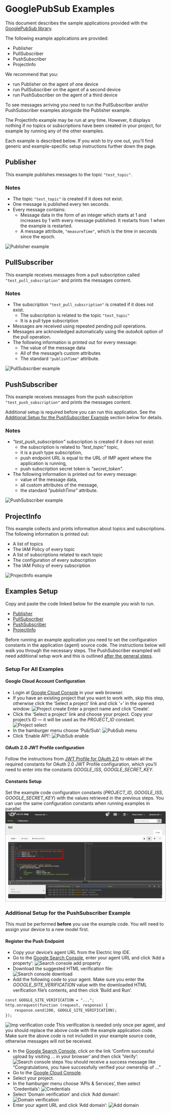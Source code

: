 # GooglePubSub Examples

This document describes the sample applications provided with the [GooglePubSub library](../README.md).

The following example applications are provided:
- Publisher
- PullSubscriber
- PushSubscriber
- ProjectInfo

We recommend that you:
- run Publisher on the agent of one device
- run PullSubscriber on the agent of a second device
- run PushSubscriber on the agent of a third device

To see messages arriving you need to run the PullSubscriber and/or PushSubscriber examples alongside the Publisher example.

The ProjectInfo example may be run at any time. However, it displays nothing if no topics or subscriptions have been created in your project, for example by running any of the other examples.

Each example is described below. If you wish to try one out, you'll find generic and example-specific setup instructions further down the page.

## Publisher

This example publishes messages to the topic `"test_topic"`.

### Notes

- The topic `"test_topic"` is created if it does not exist.
- One message is published every ten seconds.
- Every message contains:
  - Message data in the form of an integer which starts at 1 and increases by 1 with every message published. It restarts from 1 when the example is restarted.
  - A message attribute, `"measureTime"`, which is the time in seconds since the epoch.

![Publisher example](http://imgur.com/tggTPYg.png)

## PullSubscriber

This example receives messages from a pull subscription called `"test_pull_subscription"` and prints the messages content.

### Notes

- The subscription `"test_pull_subscription"` is created if it does not exist.
  - The subscription is related to the topic `"test_topic"`
  - It is a pull type subscription
- Messages are received using repeated pending pull operations.
- Messages are acknowledged automatically using the *autoAck* option of the pull operation.
- The following information is printed out for every message:
  - The value of the message data
  - All of the message’s custom attributes
  - The standard `"publishTime"` attribute.

![PullSubscriber example](http://imgur.com/WDQ9lGQ.png)

## PushSubscriber

This example receives messages from the push subscription `"test_push_subscription"` and prints the messages content.

Additional setup is required before you can run this application. See the [Additional Setup for the PushSubscriber Example](#additional-setup-for-the-pushsubscriber-example) section below for details.

### Notes

- *"test_push_subscription"* subscription is created if it does not exist:
  - the subscription is related to *"test_topic"* topic,
  - it is a push type subscription,
  - push endpoint URL is equal to the URL of IMP agent where the application is running,
  - push subscription secret token is *"secret_token"*.
- The following information is printed out for every message:
  - value of the message data,
  - all custom attributes of the message,
  - the standard *"publishTime"* attribute.

![PushSubscriber example](http://imgur.com/HjXJrfz.png)

## ProjectInfo

This example collects and prints information about topics and subscriptions. The following information is printed out:
- A list of topics
- The IAM Policy of every topic
- A list of subscriptions related to each topic
- The configuration of every subscription
- The IAM Policy of every subscription

![ProjectInfo example](http://imgur.com/VDKgV7c.png)

## Examples Setup

Copy and paste the code linked below for the example you wish to run.

- [Publisher](./Publisher.agent.nut)
- [PullSubscriber](./PullSubscriber.agent.nut)
- [PushSubscriber](./PushSubscriber.agent.nut)
- [ProjectInfo](./ProjectInfo.agent.nut)

Before running an example application you need to set the configuration constants in the application (agent) source code. The instructions below will walk you through the necessary steps. The PushSubscriber exampled will need additional setup work and this is outlined [after the general steps](#additional-setup-for-the-pushsubscriber-example).

### Setup For All Examples

#### Google Cloud Account Configuration

- Login at [Google Cloud Console](https://console.cloud.google.com) in your web browser.
- If you have an existing project that you want to work with, skip this step, otherwise click the ‘Select a project’ link and click ‘+’ in the opened window:
![Project create](http://imgur.com/2FbH9S6.png)
Enter a project name and click ‘Create’.
- Click the ‘Select a project’ link and choose your project.
Copy your project’s ID &mdash; it will be used as the *PROJECT_ID* constant.
![Project select](http://imgur.com/PR9U25p.png)
- In the hamburger menu choose ‘Pub/Sub’:
![PubSub menu](http://imgur.com/81zNGg1.png)
- Click ‘Enable API’:
![PubSub enable](http://imgur.com/MS7MnZK.png)

#### OAuth 2.0 JWT Profile configuration

Follow the instructions from [JWT Profile for OAuth 2.0](https://github.com/electricimp/OAuth-2.0/tree/master/examples#jwt-profile-for-oauth-20) to obtain all the required constants for OAuth 2.0 JWT Profile configuration, which you’ll need to enter into the constants *GOOGLE_ISS*, *GOOGLE_SECRET_KEY*.

#### Constants Setup

Set the example code configuration constants (*PROJECT_ID*, *GOOGLE_ISS*, *GOOGLE_SECRET_KEY*) with the values retrieved in the previous steps. You can use the same configuration constants when running examples in parallel.
![Examples config](../png/4.png)

### Additional Setup for the PushSubscriber Example

This must be performed **before** you use the example code. You will need to assign your device to a new model first.

#### Register the Push Endpoint

- Copy your device’s agent URL from the Electric Imp IDE.
- Go to the [Google Search Console](https://www.google.com/webmasters/tools), enter your agent URL and click ‘Add a property’:
![Search console add property](http://imgur.com/ZFpLQHY.png)
- Download the suggested HTML verification file:
![Search console download](http://imgur.com/AEe7O69.png)
- Add the following code to your agent. Make sure you enter the *GOOGLE_SITE_VERIFICATION* value with the downloaded HTML verification file’s contents, and then click ‘Build and Run’.
```squirrel
const GOOGLE_SITE_VERIFICATION = "...";
http.onrequest(function (request, response) {
    response.send(200, GOOGLE_SITE_VERIFICATION);
});
```
![Imp verification code](http://imgur.com/HzSt05P.png)
This verification is needed only once per agent, and you should replace the above code with the example application code. Make sure the above code is not included in your example source code, otherwise messages will not be received.
- In the [Google Search Console](https://www.google.com/webmasters/tools), click on the link ‘Confirm successful upload by visiting ... in your browser’ and then click ‘Verify’:
![Search console steps](http://imgur.com/l8z6WvP.png)
You should receive a success message like “Congratulations, you have successfully verified your ownership of ...”
- Go to the [Google Cloud Console](https://console.cloud.google.com).
- Select your project.
- In the hamburger menu choose ‘APIs & Services’, then select ‘Credentials’:
![Credentials](http://imgur.com/ewnRN6i.png)
- Select ‘Domain verification’ and click ‘Add domain’:
![Domain verification](http://imgur.com/XfQwV1f.png)
- Enter your agent URL and click ‘Add domain’:
![Add domain](http://imgur.com/SmNDmsf.png)
